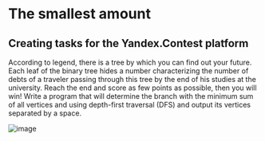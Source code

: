 # The smallest amount
## Creating tasks for the Yandex.Contest platform

According to legend, there is a tree by which you can find out your future. Each leaf of the binary tree hides a number characterizing the number of debts of a traveler passing through this tree by the end of his studies at the university. Reach the end and score as few points as possible, then you will win!
Write a program that will determine the branch with the minimum sum of all vertices and using depth-first traversal (DFS) and output its vertices separated by a space.

![image](https://github.com/NoviMar/Polygon-Codeforces/assets/141076996/2ee93330-45d4-497a-aa02-aad12d69b0f2)
